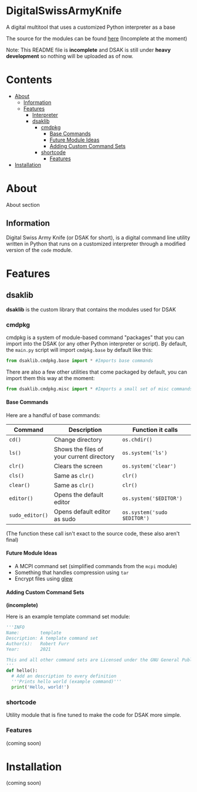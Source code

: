 # DigitalSwissArmyKnife
A digital multitool that uses a customized Python interpreter as a base

The source for the modules can be found [here](https://github.com/robtech21/dsaklib) (Incomplete at the moment)

Note: This README file is **incomplete** and DSAK is still under **heavy development** so nothing will be uploaded as of now.

# Contents
* [About](#about)
  * [Information](#information)
  * [Features](#features)
      * [Interpreter](#interpreter)
      * [dsaklib](#dsaklib)
        * [cmdpkg](#cmdpkg) 
          * [Base Commands](#base-commands)
          * [Future Module Ideas](#future-module-ideas)
          * [Adding Custom Command Sets](#adding-custom-command-sets)
        * [shortcode](#shortcode) 
          * [Features](#features)
* [Installation](#installation)
# About
About section

## Information
Digital Swiss Army Knife (or DSAK for short), is a digital command line utility written in Python that runs on a customized interpreter through a modified version of the `code` module.

# Features

## dsaklib
**dsaklib** is the custom library that contains the modules used for DSAK

### cmdpkg
cmdpkg is a system of module-based command "packages" that you can import into the DSAK (or any other Python interpreter or script). By default, the `main.py` script will import `cmdpkg.base` by default like this:

```py
from dsaklib.cmdpkg.base import * #Imports base commands
```

There are also a few other utilities that come packaged by default, you can import them this way at the moment:

```py
from dsaklib.cmdpkg.misc import * #Imports a small set of misc commands
```

#### Base Commands
Here are a handful of base commands:

Command   | Description | Function it calls
--------- | ----------- | -------------
`cd()`    | Change directory | `os.chdir()`
`ls()`    | Shows the files of your current directory | `os.system('ls')`
`clr()`   | Clears the screen | `os.system('clear')`
`cls()`   | Same as `clr()` | `clr()`
`clear()` | Same as `clr()` | `clr()`
`editor()`| Opens the default editor | `os.system('$EDITOR')`
`sudo_editor()` | Opens default editor as sudo | `os.system('sudo $EDITOR')`

(The function these call isn't exact to the source code, these also aren't final)

#### Future Module Ideas
* A MCPI command set (simplified commands from the `mcpi` module)
* Something that handles compression using `tar`
* Encrypt files using [glew](https://github.com/B00bleaTea/glew)

#### Adding Custom Command Sets
**(incomplete)**

Here is an example template command set module:

```py
'''INFO
Name:        template
Description: A template command set
Author(s):   Robert Furr
Year:        2021

This and all other command sets are Licensed under the GNU General Public License. For more info, see the LICENSE file included with DSAK.
'''
def hello():
  # Add an description to every definition
  '''Prints hello world (example command)'''
  print('Hello, world!')

```

### shortcode
Utility module that is fine tuned to make the code for DSAK more simple.

### Features
(coming soon)

# Installation
(coming soon)
